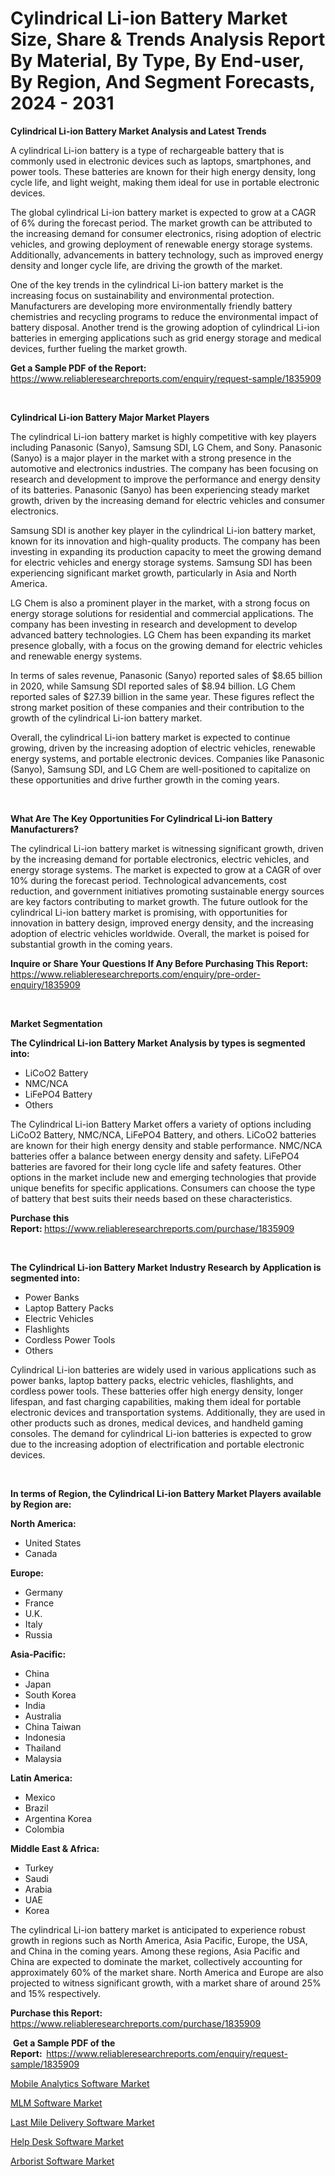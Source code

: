<p><h1>Cylindrical Li-ion Battery Market Size, Share & Trends Analysis Report By Material, By Type, By End-user, By Region, And Segment Forecasts, 2024 - 2031</h1></p><p><strong>Cylindrical Li-ion Battery Market Analysis and Latest Trends</strong></p>
<p><p>A cylindrical Li-ion battery is a type of rechargeable battery that is commonly used in electronic devices such as laptops, smartphones, and power tools. These batteries are known for their high energy density, long cycle life, and light weight, making them ideal for use in portable electronic devices.</p><p>The global cylindrical Li-ion battery market is expected to grow at a CAGR of 6% during the forecast period. The market growth can be attributed to the increasing demand for consumer electronics, rising adoption of electric vehicles, and growing deployment of renewable energy storage systems. Additionally, advancements in battery technology, such as improved energy density and longer cycle life, are driving the growth of the market.</p><p>One of the key trends in the cylindrical Li-ion battery market is the increasing focus on sustainability and environmental protection. Manufacturers are developing more environmentally friendly battery chemistries and recycling programs to reduce the environmental impact of battery disposal. Another trend is the growing adoption of cylindrical Li-ion batteries in emerging applications such as grid energy storage and medical devices, further fueling the market growth.</p></p>
<p><strong>Get a Sample PDF of the Report:&nbsp;</strong> <a href="https://www.reliableresearchreports.com/enquiry/request-sample/1835909">https://www.reliableresearchreports.com/enquiry/request-sample/1835909</a></p>
<p>&nbsp;</p>
<p><strong>Cylindrical Li-ion Battery Major Market Players</strong></p>
<p><p>The cylindrical Li-ion battery market is highly competitive with key players including Panasonic (Sanyo), Samsung SDI, LG Chem, and Sony. Panasonic (Sanyo) is a major player in the market with a strong presence in the automotive and electronics industries. The company has been focusing on research and development to improve the performance and energy density of its batteries. Panasonic (Sanyo) has been experiencing steady market growth, driven by the increasing demand for electric vehicles and consumer electronics.</p><p>Samsung SDI is another key player in the cylindrical Li-ion battery market, known for its innovation and high-quality products. The company has been investing in expanding its production capacity to meet the growing demand for electric vehicles and energy storage systems. Samsung SDI has been experiencing significant market growth, particularly in Asia and North America.</p><p>LG Chem is also a prominent player in the market, with a strong focus on energy storage solutions for residential and commercial applications. The company has been investing in research and development to develop advanced battery technologies. LG Chem has been expanding its market presence globally, with a focus on the growing demand for electric vehicles and renewable energy systems.</p><p>In terms of sales revenue, Panasonic (Sanyo) reported sales of $8.65 billion in 2020, while Samsung SDI reported sales of $8.94 billion. LG Chem reported sales of $27.39 billion in the same year. These figures reflect the strong market position of these companies and their contribution to the growth of the cylindrical Li-ion battery market.</p><p>Overall, the cylindrical Li-ion battery market is expected to continue growing, driven by the increasing adoption of electric vehicles, renewable energy systems, and portable electronic devices. Companies like Panasonic (Sanyo), Samsung SDI, and LG Chem are well-positioned to capitalize on these opportunities and drive further growth in the coming years.</p></p>
<p>&nbsp;</p>
<p><strong>What Are The Key Opportunities For Cylindrical Li-ion Battery Manufacturers?</strong></p>
<p><p>The cylindrical Li-ion battery market is witnessing significant growth, driven by the increasing demand for portable electronics, electric vehicles, and energy storage systems. The market is expected to grow at a CAGR of over 10% during the forecast period. Technological advancements, cost reduction, and government initiatives promoting sustainable energy sources are key factors contributing to market growth. The future outlook for the cylindrical Li-ion battery market is promising, with opportunities for innovation in battery design, improved energy density, and the increasing adoption of electric vehicles worldwide. Overall, the market is poised for substantial growth in the coming years.</p></p>
<p><strong>Inquire or Share Your Questions If Any Before Purchasing This Report:</strong> <a href="https://www.reliableresearchreports.com/enquiry/pre-order-enquiry/1835909">https://www.reliableresearchreports.com/enquiry/pre-order-enquiry/1835909</a></p>
<p>&nbsp;</p>
<p><strong>Market Segmentation</strong></p>
<p><strong>The Cylindrical Li-ion Battery Market Analysis by types is segmented into:</strong></p>
<p><ul><li>LiCoO2 Battery</li><li>NMC/NCA</li><li>LiFePO4 Battery</li><li>Others</li></ul></p>
<p><p>The Cylindrical Li-ion Battery Market offers a variety of options including LiCoO2 Battery, NMC/NCA, LiFePO4 Battery, and others. LiCoO2 batteries are known for their high energy density and stable performance. NMC/NCA batteries offer a balance between energy density and safety. LiFePO4 batteries are favored for their long cycle life and safety features. Other options in the market include new and emerging technologies that provide unique benefits for specific applications. Consumers can choose the type of battery that best suits their needs based on these characteristics.</p></p>
<p><strong>Purchase this Report:&nbsp;</strong><a href="https://www.reliableresearchreports.com/purchase/1835909">https://www.reliableresearchreports.com/purchase/1835909</a></p>
<p>&nbsp;</p>
<p><strong>The Cylindrical Li-ion Battery Market Industry Research by Application is segmented into:</strong></p>
<p><ul><li>Power Banks</li><li>Laptop Battery Packs</li><li>Electric Vehicles</li><li>Flashlights</li><li>Cordless Power Tools</li><li>Others</li></ul></p>
<p><p>Cylindrical Li-ion batteries are widely used in various applications such as power banks, laptop battery packs, electric vehicles, flashlights, and cordless power tools. These batteries offer high energy density, longer lifespan, and fast charging capabilities, making them ideal for portable electronic devices and transportation systems. Additionally, they are used in other products such as drones, medical devices, and handheld gaming consoles. The demand for cylindrical Li-ion batteries is expected to grow due to the increasing adoption of electrification and portable electronic devices.</p></p>
<p>&nbsp;</p>
<p><strong>In terms of Region, the Cylindrical Li-ion Battery Market Players available by Region are:</strong></p>
<p>
    <p> <strong> North America: </strong>
        <ul>
            <li>United States</li>
            <li>Canada</li>
        </ul>
        </p> 
    <p> <strong> Europe: </strong>
        <ul>
            <li>Germany</li>
            <li>France</li>
            <li>U.K.</li>
            <li>Italy</li>
            <li>Russia</li>
        </ul>
        </p> 
    <p> <strong> Asia-Pacific: </strong>
        <ul>
            <li>China</li>
            <li>Japan</li>
            <li>South Korea</li>
            <li>India</li>
            <li>Australia</li>
            <li>China Taiwan</li>
            <li>Indonesia</li>
            <li>Thailand</li>
            <li>Malaysia</li>
        </ul>
        </p> 
    <p> <strong> Latin America: </strong>
        <ul>
            <li>Mexico</li>
            <li>Brazil</li>
            <li>Argentina Korea</li>
            <li>Colombia</li>
        </ul>
        </p> 
    <p> <strong> Middle East & Africa: </strong>
        <ul>
            <li>Turkey</li>
            <li>Saudi</li>
            <li>Arabia</li>
            <li>UAE</li>
            <li>Korea</li>
        </ul>
    </p>
    </p>
<p><p>The cylindrical Li-ion battery market is anticipated to experience robust growth in regions such as North America, Asia Pacific, Europe, the USA, and China in the coming years. Among these regions, Asia Pacific and China are expected to dominate the market, collectively accounting for approximately 60% of the market share. North America and Europe are also projected to witness significant growth, with a market share of around 25% and 15% respectively.</p></p>
<p><strong>Purchase this Report: </strong><a href="https://www.reliableresearchreports.com/purchase/1835909">https://www.reliableresearchreports.com/purchase/1835909</a></p>
<p>&nbsp;<strong>Get a Sample PDF of the Report:&nbsp;&nbsp;</strong><a href="https://www.reliableresearchreports.com/enquiry/request-sample/1835909">https://www.reliableresearchreports.com/enquiry/request-sample/1835909</a></p>
<p><strong></strong></p>
<p><p><a href="https://medium.com/@twiladurgan_88301/mobile-analytics-software-market-analysis-and-sze-forecasted-for-period-from-2024-to-2031-de077d674581">Mobile Analytics Software Market</a></p><p><a href="https://medium.com/@twiladurgan_88301/mlm-software-market-size-and-market-trends-complete-industry-overview-2024-to-2031-2616ee9be406">MLM Software Market</a></p><p><a href="https://medium.com/@randyweaver2003/decoding-last-mile-delivery-software-market-metrics-market-share-trends-and-growth-patterns-d6deaeb58a32">Last Mile Delivery Software Market</a></p><p><a href="https://medium.com/@randyweaver2003/help-desk-software-nbsp-market-focuses-on-market-share-size-and-projected-forecast-till-2031-98a2b85f26eb">Help Desk Software Market</a></p><p><a href="https://medium.com/@randyweaver2003/arborist-software-nbsp-market-focuses-on-market-share-size-and-projected-forecast-till-2031-60e261e8a2ff">Arborist Software Market</a></p></p>